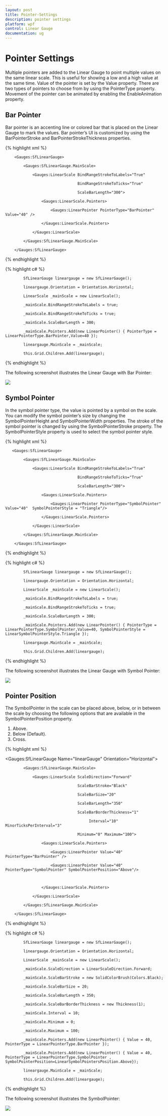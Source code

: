 ```yaml
---
layout: post
title: Pointer-Settings
description: pointer settings
platform: wpf
control: Linear Gauge 
documentation: ug
---
```


# Pointer Settings

Multiple pointers are added to the Linear Gauge to point multiple values on the same linear scale. This is useful for showing a low and a high value at the same time. Value of the pointer is set by the Value property. There are two types of pointers to choose from by using the PointerType property. Movement of the pointer can be animated by enabling the EnableAnimation property.

## Bar Pointer

Bar pointer is an accenting line or colored bar that is placed on the Linear Gauge to mark the values. Bar pointer’s UI is customized by using the BarPointerStroke and BarPointerStrokeThickness properties.

{% highlight xml %}




        <Gauges:SfLinearGauge>

            <Gauges:SfLinearGauge.MainScale>

                <Gauges:LinearScale BindRangeStrokeToLabels="True"

                                    BindRangeStrokeToTicks="True"

                                    ScaleBarLength="300">

                    <Gauges:LinearScale.Pointers>

                        <Gauges:LinearPointer PointerType="BarPointer" Value="40" />

                    </Gauges:LinearScale.Pointers>

                </Gauges:LinearScale>

            </Gauges:SfLinearGauge.MainScale>

        </Gauges:SfLinearGauge>

{% endhighlight %}

{% highlight c# %}




            SfLinearGauge lineargauge = new SfLinearGauge();

            lineargauge.Orientation = Orientation.Horizontal;

            LinearScale _mainScale = new LinearScale();

            _mainScale.BindRangeStrokeToLabels = true;

            _mainScale.BindRangeStrokeToTicks = true;

            _mainScale.ScaleBarLength = 300;

            _mainScale.Pointers.Add(new LinearPointer() { PointerType = LinearPointerType.BarPointer,Value=40 });

            lineargauge.MainScale = _mainScale;

            this.Grid.Children.Add(lineargauge);

{% endhighlight %}



The following screenshot illustrates the Linear Gauge with Bar Pointer:

![](Concepts-and-Feature_images/Concepts-and-Feature_img3.png)



## Symbol Pointer

In the symbol pointer type, the value is pointed by a symbol on the scale. You can modify the symbol pointer’s size by changing the SymbolPointerHeight and SymbolPointerWidth properties. The stroke of the symbol pointer is changed by using the SymbolPointerStroke property. The SymbolPointerStyle property is used to select the symbol pointer style.

{% highlight xml %}




       <Gauges:SfLinearGauge>

            <Gauges:SfLinearGauge.MainScale>

                <Gauges:LinearScale BindRangeStrokeToLabels="True"

                                    BindRangeStrokeToTicks="True"

                                    ScaleBarLength="300">

                    <Gauges:LinearScale.Pointers>

                        <Gauges:LinearPointer PointerType="SymbolPointer" Value="40"  SymbolPointerStyle = "Triangle"/>

                    </Gauges:LinearScale.Pointers>

                </Gauges:LinearScale>

            </Gauges:SfLinearGauge.MainScale>

        </Gauges:SfLinearGauge>

{% endhighlight %}

{% highlight c# %}


            SfLinearGauge lineargauge = new SfLinearGauge();

            lineargauge.Orientation = Orientation.Horizontal;

            LinearScale _mainScale = new LinearScale();

            _mainScale.BindRangeStrokeToLabels = true;

            _mainScale.BindRangeStrokeToTicks = true;

            _mainScale.ScaleBarLength = 300;

            _mainScale.Pointers.Add(new LinearPointer() { PointerType = LinearPointerType.SymbolPointer,Value=40, SymbolPointerStyle = LinearSymbolPointerStyle.Triangle });

            lineargauge.MainScale = _mainScale;

            this.Grid.Children.Add(lineargauge);
{% endhighlight %}




The following screenshot illustrates the Linear Gauge with Symbol Pointer:

![](Concepts-and-Feature_images/Concepts-and-Feature_img4.png)



## Pointer Position

The SymbolPointer in the scale can be placed above, below, or in between the scale by choosing the following options that are available in the SymbolPointerPosition property. 

1. Above.
2. Below (Default).
3. Cross.


{% highlight xml %}




   <Gauges:SfLinearGauge Name="linearGauge" Orientation="Horizontal">

            <Gauges:SfLinearGauge.MainScale>

                <Gauges:LinearScale ScaleDirection="Forward"

                                    ScaleBarStroke="Black" 

                                    ScaleBarSize="20" 

                                    ScaleBarLength="350"

                                    ScaleBarBorderThickness="1"

                                         Interval="10" MinorTicksPerInterval="3"

                                    Minimum="0" Maximum="100">

                    <Gauges:LinearScale.Pointers>

                        <Gauges:LinearPointer Value="40" PointerType="BarPointer" />

                        <Gauges:LinearPointer Value="40" PointerType="SymbolPointer" SymbolPointerPosition="Above"/>



                    </Gauges:LinearScale.Pointers>

                </Gauges:LinearScale>

            </Gauges:SfLinearGauge.MainScale>

        </Gauges:SfLinearGauge>
{% endhighlight %}



{% highlight c# %}


            SfLinearGauge lineargauge = new SfLinearGauge();

            lineargauge.Orientation = Orientation.Horizontal;

            LinearScale _mainScale = new LinearScale();

            _mainScale.ScaleDirection = LinearScaleDirection.Forward;

            _mainScale.ScaleBarStroke = new SolidColorBrush(Colors.Black);

            _mainScale.ScaleBarSize = 20;

            _mainScale.ScaleBarLength = 350;

            _mainScale.ScaleBarBorderThickness = new Thickness(1);

            _mainScale.Interval = 10;

            _mainScale.Minimum = 0;

            _mainScale.Maximum = 100;

            _mainScale.Pointers.Add(new LinearPointer() { Value = 40, PointerType = LinearPointerType.BarPointer });

            _mainScale.Pointers.Add(new LinearPointer() { Value = 40, PointerType = LinearPointerType.SymbolPointer , SymbolPointerPosition=LinearSymbolPointersPosition.Above});

            lineargauge.MainScale = _mainScale;

            this.Grid.Children.Add(lineargauge);

{% endhighlight %}





The following screenshot illustrates the SymbolPointer:

![](Concepts-and-Feature_images/Concepts-and-Feature_img5.png)


